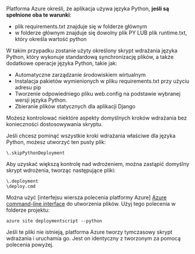 Platforma Azure określi, że aplikacja używa języka Python, **jeśli są spełnione oba te warunki**:

* plik requirements.txt znajduje się w folderze głównym
* w folderze głównym znajduje się dowolny plik PY LUB plik runtime.txt, który określa wartość python

W takim przypadku zostanie użyty określony skrypt wdrażania języka Python, który wykonuje standardową synchronizację plików, a także dodatkowe operacje języka Python, takie jak:

* Automatyczne zarządzanie środowiskiem wirtualnym
* Instalacja pakietów wymienionych w pliku requirements.txt przy użyciu adresu pip
* Tworzenie odpowiedniego pliku web.config na podstawie wybranej wersji języka Python.
* Zbieranie plików statycznych dla aplikacji Django

Możesz kontrolować niektóre aspekty domyślnych kroków wdrażania bez konieczności dostosowywania skryptu.

Jeśli chcesz pominąć wszystkie kroki wdrażania właściwe dla języka Python, możesz utworzyć ten pusty plik:

    \.skipPythonDeployment

Aby uzyskać większą kontrolę nad wdrożeniem, można zastąpić domyślny skrypt wdrożenia, tworząc następujące pliki:

    \.deployment
    \deploy.cmd

Można użyć [interfejsu wiersza polecenia platformy Azure] [ Azure command-line interface] do utworzenia plików.  Użyj tego polecenia w folderze projektu:

    azure site deploymentscript --python

Jeśli te pliki nie istnieją, platforma Azure tworzy tymczasowy skrypt wdrażania i uruchamia go.  Jest on identyczny z tworzonym za pomocą polecenia powyżej.

[Azure command-line interface]: http://azure.microsoft.com/downloads/
